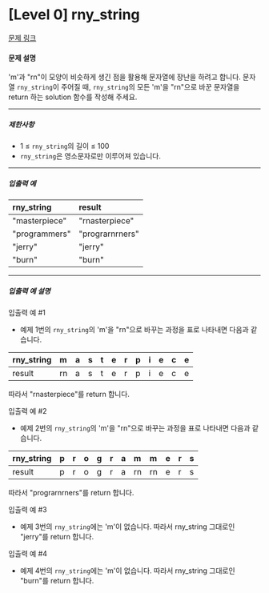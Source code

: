 # [Level 0] rny_string

[문제 링크](https://school.programmers.co.kr/learn/courses/30/lessons/181863)

#### 문제 설명

'm'과 "rn"이 모양이 비슷하게 생긴 점을 활용해 문자열에 장난을 하려고 합니다. 문자열 ```rny_string```이 주어질 때, ```rny_string```의 모든 'm'을 "rn"으로 바꾼 문자열을 return 하는 solution 함수를 작성해 주세요.

---

##### 제한사항

- 1 ≤ ```rny_string```의 길이 ≤ 100
- ```rny_string```은 영소문자로만 이루어져 있습니다.

---

##### 입출력 예

|rny_string|result|
|:---|:---|
|"masterpiece"|"rnasterpiece"|
|"programmers"|"prograrnrners"|
|"jerry"|"jerry"|
|"burn"|"burn"|

---

##### 입출력 예 설명

입출력 예 #1

- 예제 1번의 ```rny_string```의 'm'을 "rn"으로 바꾸는 과정을 표로 나타내면 다음과 같습니다.

|rny_string|m|a|s|t|e|r|p|i|e|c|e|
|:---|:---|:---|:---|:---|:---|:---|:---|:---|:---|:---|:---|
|result|rn|a|s|t|e|r|p|i|e|c|e|

따라서 "rnasterpiece"를 return 합니다.

입출력 예 #2

- 예제 2번의 ```rny_string```의 'm'을 "rn"으로 바꾸는 과정을 표로 나타내면 다음과 같습니다.

|rny_string|p|r|o|g|r|a|m|m|e|r|s|
|:---|:---|:---|:---|:---|:---|:---|:---|:---|:---|:---|:---|
|result|p|r|o|g|r|a|rn|rn|e|r|s|

따라서 "prograrnrners"를 return 합니다.

입출력 예 #3

- 예제 3번의 ```rny_string```에는 'm'이 없습니다. 따라서 rny_string 그대로인 "jerry"를 return 합니다.

입출력 예 #4

- 예제 4번의 ```rny_string```에는 'm'이 없습니다. 따라서 rny_string 그대로인 "burn"를 return 합니다.
